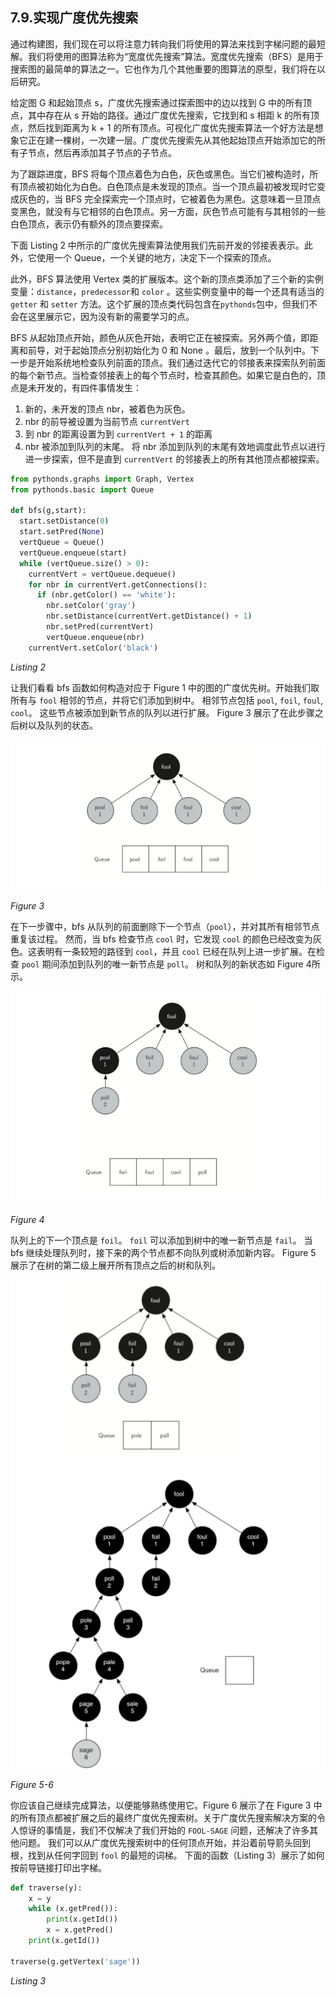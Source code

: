 ## 7.9.实现广度优先搜索

通过构建图，我们现在可以将注意力转向我们将使用的算法来找到字梯问题的最短解。我们将使用的图算法称为“宽度优先搜索”算法。宽度优先搜索（BFS）是用于搜索图的最简单的算法之一。它也作为几个其他重要的图算法的原型，我们将在以后研究。

给定图 G 和起始顶点 s，广度优先搜索通过探索图中的边以找到 G 中的所有顶点，其中存在从 s 开始的路径。通过广度优先搜索，它找到和 s 相距 k 的所有顶点，然后找到距离为 k + 1 的所有顶点。可视化广度优先搜索算法一个好方法是想象它正在建一棵树，一次建一层。广度优先搜索先从其他起始顶点开始添加它的所有子节点，然后再添加其子节点的子节点。

为了跟踪进度，BFS 将每个顶点着色为白色，灰色或黑色。当它们被构造时，所有顶点被初始化为白色。白色顶点是未发现的顶点。当一个顶点最初被发现时它变成灰色的，当 BFS 完全探索完一个顶点时，它被着色为黑色。这意味着一旦顶点变黑色，就没有与它相邻的白色顶点。另一方面，灰色节点可能有与其相邻的一些白色顶点，表示仍有额外的顶点要探索。

下面 Listing 2 中所示的广度优先搜索算法使用我们先前开发的邻接表表示。此外，它使用一个 Queue，一个关键的地方，决定下一个探索的顶点。

此外，BFS 算法使用 Vertex 类的扩展版本。这个新的顶点类添加了三个新的实例变量：`distance`，`predecessor`和 `color` 。这些实例变量中的每一个还具有适当的 `getter` 和 `setter` 方法。这个扩展的顶点类代码包含在`pythonds`包中，但我们不会在这里展示它，因为没有新的需要学习的点。

BFS 从起始顶点开始，颜色从灰色开始，表明它正在被探索。另外两个值，即距离和前导，对于起始顶点分别初始化为 0 和 None 。最后，放到一个队列中。下一步是开始系统地检查队列前面的顶点。我们通过迭代它的邻接表来探索队列前面的每个新节点。当检查邻接表上的每个节点时，检查其颜色。如果它是白色的，顶点是未开发的，有四件事情发生：

1. 新的，未开发的顶点 nbr，被着色为灰色。
2. nbr 的前导被设置为当前节点 `currentVert`
3. 到 nbr 的距离设置为到 `currentVert + 1` 的距离
4. nbr 被添加到队列的末尾。 将 nbr 添加到队列的末尾有效地调度此节点以进行进一步探索，但不是直到 `currentVert` 的邻接表上的所有其他顶点都被探索。

``` python
from pythonds.graphs import Graph, Vertex
from pythonds.basic import Queue

def bfs(g,start):
  start.setDistance(0)
  start.setPred(None)
  vertQueue = Queue()
  vertQueue.enqueue(start)
  while (vertQueue.size() > 0):
    currentVert = vertQueue.dequeue()
    for nbr in currentVert.getConnections():
      if (nbr.getColor() == 'white'):
        nbr.setColor('gray')
        nbr.setDistance(currentVert.getDistance() + 1)
        nbr.setPred(currentVert)
        vertQueue.enqueue(nbr)
    currentVert.setColor('black')
```
*Listing 2*

让我们看看 bfs 函数如何构造对应于 Figure 1 中的图的广度优先树。开始我们取所有与 `fool` 相邻的节点，并将它们添加到树中。 相邻节点包括 `pool`, `foil`, `foul`, `cool`。 这些节点被添加到新节点的队列以进行扩展。 Figure 3 展示了在此步骤之后树以及队列的状态。

![7.9.实现广度优先搜索.figure3](assets/7.9.%E5%AE%9E%E7%8E%B0%E5%B9%BF%E5%BA%A6%E4%BC%98%E5%85%88%E6%90%9C%E7%B4%A2.figure3.png)


*Figure 3*

在下一步骤中，bfs 从队列的前面删除下一个节点（`pool`），并对其所有相邻节点重复该过程。 然而，当 bfs 检查节点 `cool` 时，它发现 `cool` 的颜色已经改变为灰色。这表明有一条较短的路径到 `cool`，并且 `cool` 已经在队列上进一步扩展。在检查 `pool` 期间添加到队列的唯一新节点是 `poll`。 树和队列的新状态如 Figure 4所示。

![7.9.实现广度优先搜索.figure4](assets/7.9.%E5%AE%9E%E7%8E%B0%E5%B9%BF%E5%BA%A6%E4%BC%98%E5%85%88%E6%90%9C%E7%B4%A2.figure4.png)


*Figure 4*

队列上的下一个顶点是 `foil`。 `foil` 可以添加到树中的唯一新节点是 `fail`。 当 bfs 继续处理队列时，接下来的两个节点都不向队列或树添加新内容。 Figure 5 展示了在树的第二级上展开所有顶点之后的树和队列。

![7.9.实现广度优先搜索.figure5](assets/7.9.%E5%AE%9E%E7%8E%B0%E5%B9%BF%E5%BA%A6%E4%BC%98%E5%85%88%E6%90%9C%E7%B4%A2.figure5.png)


*Figure 5-6*

你应该自己继续完成算法，以便能够熟练使用它。Figure 6 展示了在 Figure 3 中的所有顶点都被扩展之后的最终广度优先搜索树。关于广度优先搜索解决方案的令人惊讶的事情是，我们不仅解决了我们开始的 `FOOL-SAGE` 问题，还解决了许多其他问题。 我们可以从广度优先搜索树中的任何顶点开始，并沿着前导箭头回到根，找到从任何字回到 `fool` 的最短的词梯。 下面的函数（Listing 3）展示了如何按前导链接打印出字梯。

``` python
def traverse(y):
    x = y
    while (x.getPred()):
        print(x.getId())
        x = x.getPred()
    print(x.getId())

traverse(g.getVertex('sage'))
```
*Listing 3*



